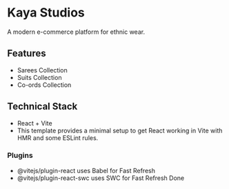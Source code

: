 # Kaya Studios
A modern e-commerce platform for ethnic wear.

## Features
- Sarees Collection
- Suits Collection
- Co-ords Collection

## Technical Stack
- React + Vite
- This template provides a minimal setup to get React working in Vite with HMR and some ESLint rules.

### Plugins
- @vitejs/plugin-react uses Babel for Fast Refresh
- @vitejs/plugin-react-swc uses SWC for Fast Refresh
Done
